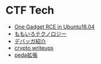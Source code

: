 CTF Tech
========

- [One Gadget RCE in Ubuntu16.04](https://kimiyuki.net/blog/2016/09/16/one-gadget-rce-ubuntu-1604/)
- [ももいろテクノロジー](http://inaz2.hatenablog.com/)
- [デバッガ紹介](http://pwn.hatenadiary.jp/entry/2016/12/24/110723)
- [crypto writeups](https://github.com/sonickun/ctf-crypto-writeups)
- [peda拡張](https://github.com/miyagaw61/mgpeda)
